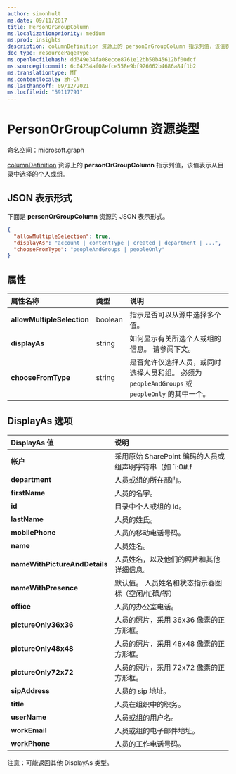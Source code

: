 ```yaml
---
author: simonhult
ms.date: 09/11/2017
title: PersonOrGroupColumn
ms.localizationpriority: medium
ms.prod: insights
description: columnDefinition 资源上的 personOrGroupColumn 指示列值，该值表示从目录中选择的个人或组。
doc_type: resourcePageType
ms.openlocfilehash: dd349e34fa08ecce8761e12bb50b45612bf00dcf
ms.sourcegitcommit: 6c04234af08efce558e9bf926062b4686a84f1b2
ms.translationtype: MT
ms.contentlocale: zh-CN
ms.lasthandoff: 09/12/2021
ms.locfileid: "59117791"
---
```

# <a name="personorgroupcolumn-resource-type"></a>PersonOrGroupColumn 资源类型

命名空间：microsoft.graph

[columnDefinition](columndefinition.md) 资源上的 **personOrGroupColumn** 指示列值，该值表示从目录中选择的个人或组。

## <a name="json-representation"></a>JSON 表示形式

下面是 **personOrGroupColumn** 资源的 JSON 表示形式。
<!-- { "blockType": "resource", "@type": "microsoft.graph.personOrGroupColumn", "@property.aka": "chooseFromType=format" } -->

```json
{
  "allowMultipleSelection": true,
  "displayAs": "account | contentType | created | department | ...",
  "chooseFromType": "peopleAndGroups | peopleOnly"
}
```

## <a name="properties"></a>属性

| 属性名称              | 类型    | 说明
|:---------------------------|:--------|:--------------------------------------
| **allowMultipleSelection** | boolean | 指示是否可以从源中选择多个值。
| **displayAs**              | string  | 如何显示有关所选个人或组的信息。 请参阅下文。
| **chooseFromType**         | string  | 是否允许仅选择人员，或同时选择人员和组。 必须为 `peopleAndGroups` 或 `peopleOnly` 的其中一个。

## <a name="displayas-options"></a>DisplayAs 选项

| DisplayAs 值               | 说明
|:------------------------------|:-----------------------
| **帐户**                   | 采用原始 SharePoint 编码的人员或组声明字符串（如 `i:0#.f|membership|jane@contoso.com`).
| **department**                | 人员或组的所在部门。
| **firstName**                 | 人员的名字。
| **id**                        | 目录中个人或组的 id。
| **lastName**                  | 人员的姓氏。
| **mobilePhone**               | 人员的移动电话号码。
| **name**                      | 人员姓名。
| **nameWithPictureAndDetails** | 人员姓名，以及他们的照片和其他详细信息。
| **nameWithPresence**          | 默认值。 人员姓名和状态指示器图标（空闲/忙碌/等）
| **office**                    | 人员的办公室电话。
| **pictureOnly36x36**          | 人员的照片，采用 36x36 像素的正方形框。
| **pictureOnly48x48**          | 人员的照片，采用 48x48 像素的正方形框。
| **pictureOnly72x72**          | 人员的照片，采用 72x72 像素的正方形框。
| **sipAddress**                | 人员的 sip 地址。
| **title**                     | 人员在组织中的职务。
| **userName**                  | 人员或组的用户名。
| **workEmail**                 | 人员或组的电子邮件地址。
| **workPhone**                 | 人员的工作电话号码。

注意：可能返回其他 DisplayAs 类型。

<!-- {
  "type": "#page.annotation",
  "description": "",
  "keywords": "",
  "section": "documentation",
  "suppressions": [
    "Warning: /api-reference/v1.0/resources/personorgroupcolumn.md:
      Found potential enums in resource example that weren't defined in a table:(peopleAndGroups,peopleOnly) are in resource, but () are in table",
    "Warning: /api-reference/v1.0/resources/personorgroupcolumn.md:
      Found potential enums in resource example that weren't defined in a table:(account,contentType,created,department,...) are in resource, but () are in table"
  ],
  "tocPath": "Resources/PersonOrGroupColumn"
} -->

